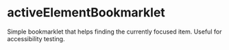 # activeElementBookmarklet
Simple bookmarklet that helps finding the currently focused item. Useful for accessibility testing.
